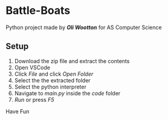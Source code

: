# Battle-Boats
Python project made by ***Oli Wootton*** for AS Computer Science

## Setup
1. Download the zip file and extract the contents
2. Open VSCode
3. Click *File* and click *Open Folder*
4. Select the the extracted folder
5. Select the python interpreter
6. Navigate to *main.py* inside the *code* folder
7. *Run* or press *F5*

Have Fun
